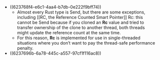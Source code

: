 - ((623768f4-e6c1-4aa4-b7db-0e222f9bff74))
	- Almost every Rust type is Send, but there are some exceptions, including [[RC<T>, the Reference Counted Smart Pointer]] Rc<T>: this cannot be Send because if you cloned an **Rc<T>** value and tried to transfer ownership of the clone to another thread, both threads might update the reference count at the same time.
	- For this reason, **Rc<T>** is implemented for use in single-threaded situations where you don’t want to pay the thread-safe performance penalty.
- ((6237696b-6a78-445c-a557-97cf1f116ac8))